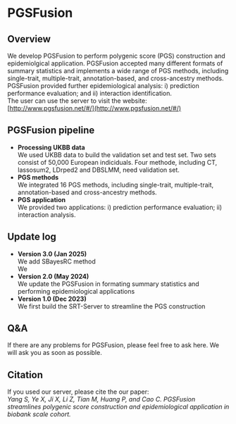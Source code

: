 # PGSFusion <br>

## Overview
We develop PGSFusion to perform polygenic score (PGS) construction and epidemiolgical application. PGSFusion accepted many different formats of summary statistics and implements a wide range of PGS methods, including single-trait, multiple-trait, annotation-based, and cross-ancestry methods. PGSFusion provided further epidemiological analysis: i) prediction performance evaluation; and ii) interaction identification. <br>
The user can use the server to visit the website: [http://www.pgsfusion.net/#/](http://www.pgsfusion.net/#/)

## PGSFusion pipeline
+ <strong>Processing UKBB data</strong><br>
We used UKBB data to build the validation set and test set. Two sets consist of 50,000 European indiciduals. Four methode, including CT, lassosum2, LDrped2 and DBSLMM, need validation set. <br>
+ <strong>PGS methods</strong><br>
We integrated 16 PGS methods, including single-trait, multiple-trait, annotation-based and cross-ancestry methods. <br>
+ <strong>PGS application</strong><br>
We provided two applications: i) prediction performance evaluation; ii) interaction analysis. <br>


## Update log
+ <strong>Version 3.0 (Jan 2025)</strong><br>
We add SBayesRC method <br>
We 
+ <strong>Version 2.0 (May 2024)</strong><br>
We update the PGSFusion in formating summary statistics and performing epidemiological applications <br>
+ <strong>Version 1.0 (Dec 2023)</strong><br>
We first build the SRT-Server to streamline the PGS construction

## Q&A
If there are any problems for PGSFusion, please feel free to ask here. We will ask you as soon as possible. 

## Citation
If you used our server, please cite the our paper: <br>
<em> Yang S, Ye X, Ji X, Li Z, Tian M, Huang P, and Cao C. PGSFusion streamlines polygenic score construction and epidemiological application in biobank scale cohort. </em>
